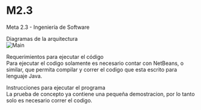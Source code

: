 # M2.3
Meta 2.3 - Ingeniería de Software

Diagramas de la arquitectura  
![Main](https://user-images.githubusercontent.com/112862634/189633150-a486ba66-a19f-4230-872e-dd38f2863a1f.png)

Requerimientos para ejecutar el código  
Para ejecutar el codigo solamente es necesario contar con NetBeans, o similar, que permita compilar y correr el codigo que esta escrito para lenguaje Java.

Instrucciones para ejecutar el programa  
La prueba de concepto ya contiene una pequeña demostracion, por lo tanto solo es necesario correr el codigo.
